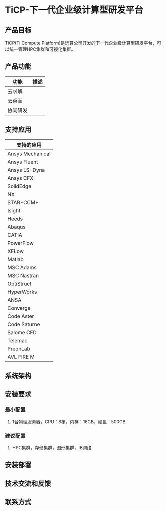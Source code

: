# TiCP-下一代企业级计算型研发平台
## 产品目标
TiCP(Ti Compute Platform)是远算公司开发的下一代企业级计算型研发平台，可以统一管理HPC集群和可视化集群。
## 产品功能
| 功能   | 描述 |
|------|--|
| 云求解  |  |
| 云桌面  |  |
| 协同研发 |  |
## 支持应用
| 支持的应用            |
|------------------|
| Ansys Mechanical |
| Ansys Fluent     |
| Ansys LS-Dyna    |
| Ansys CFX        |
| SolidEdge        |
| NX               |
| STAR-CCM+        |
| Isight           |
| Heeds            |
| Abaqus           |
| CATIA            |
| PowerFlow        |
| XFLow            |
| Matlab           |
| MSC Adams        |
| MSC Nastran      |
| OptiStruct       |
| HyperWorks       |
| ANSA             |
| Converge         |
| Code Aster       |
| Code Saturne     |
| Salome CFD       |
| Telemac          |
| PreonLab         |
| AVL FIRE M       |
## 系统架构
## 安装要求
### 最小配置
1. 1台物理服务器，CPU：8核，内存：16GB，硬盘：500GB
### 建议配置
1. HPC集群，存储集群，图形集群，IB网络
## 安装部署
## 技术交流和反馈
## 联系方式

